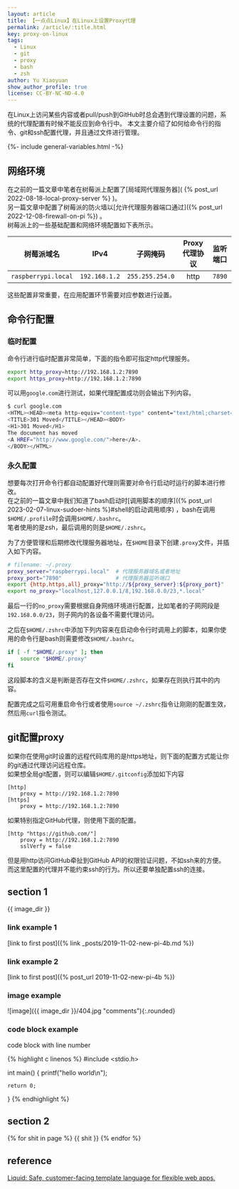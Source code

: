 ```yaml
---
layout: article
title: 【一点点Linux】在Linux上设置Proxy代理
permalink: /article/:title.html
key: proxy-on-linux
tags: 
  - Linux
  - git
  - proxy
  - bash
  - zsh
author: Yu Xiaoyuan
show_author_profile: true
license: CC-BY-NC-ND-4.0
---
```


<!-- abstract begin -->
在Linux上访问某些内容或者pull/push到GitHub时总会遇到代理设置的问题，系统的代理配置有时候不能反应到命令行中。
本文主要介绍了如何给命令行的指令、git和ssh配置代理，并且通过文件进行管理。
<!-- abstract end -->

<!--more-->

<!-- begin include -->
{%- include general-variables.html -%}
<!-- end include -->

<!-- begin private variable of Liquid -->

<!-- {%- increment equation-h2-1 -%} -->
<!-- end private variable of Liquid -->

## 网络环境

在之前的一篇文章中笔者在树莓派上配置了[局域网代理服务器]( {% post_url 2022-08-18-local-proxy-server %} )。  
另一篇文章中配置了树莓派的防火墙以[允许代理服务器端口通过]({% post_url 2022-12-08-firewall-on-pi %}) 。  
树莓派上的一些基础配置和网络环境配置如下表所示。

| 树莓派域名 | IPv4 | 子网掩码 | Proxy代理协议 | 监听端口 |
|:---:|:---:|:---:|:---:|:---:|
| `raspberrypi.local` | `192.168.1.2` | `255.255.254.0` | http | `7890` |

这些配置非常重要，在应用配置环节需要对应参数进行设置。

## 命令行配置

### 临时配置

命令行进行临时配置非常简单，下面的指令即可指定http代理服务。

```bash
export http_proxy=http://192.168.1.2:7890
export https_proxy=http://192.168.1.2:7890
```

可以用`google.com`进行测试，如果代理配置成功则会输出下列内容。

```bash
$ curl google.com
<HTML><HEAD><meta http-equiv="content-type" content="text/html;charset=utf-8">
<TITLE>301 Moved</TITLE></HEAD><BODY>
<H1>301 Moved</H1>
The document has moved
<A HREF="http://www.google.com/">here</A>.
</BODY></HTML>
```

### 永久配置

想要每次打开命令行都自动配置好代理则需要对命令行启动时运行的脚本进行修改。  
在之前的一篇文章中我们知道了bash启动时[调用脚本的顺序]({% post_url 2023-02-07-linux-sudoer-hints %}#shell的启动调用顺序) ，bash在调用`$HOME/.profile`时会调用`$HOME/.bashrc`。  
笔者使用的是zsh，最后调用的则是`$HOME/.zshrc`。

<!-- 考虑到不是所有用户都有管理员权限，这里就以修改用户层面设置为例。   -->
为了方便管理和后期修改代理服务器地址，在`$HOME`目录下创建`.proxy`文件，并插入如下内容。

```bash
# filename: ~/.proxy
proxy_server="raspberrypi.local"  # 代理服务器域名或者地址
proxy_port="7890"                 # 代理服务器监听端口
export {http,https,all}_proxy="http://${proxy_server}:${proxy_port}"
export no_proxy="localhost,127.0.0.1/8,192.168.0.0/23,*.local"
```

最后一行的`no_proxy`需要根据自身网络环境进行配置，比如笔者的子网网段是`192.168.0.0/23`，则子网内的各设备不需要代理访问。

之后在`$HOME/.zshrc`中添加下列内容来在启动命令行时调用上的脚本，如果你使用的命令行是bash则需要修改`$HOME/.bashrc`。

```bash
if [ -f "$HOME/.proxy" ]; then
    source "$HOME/.proxy"
fi
```

这段脚本的含义是判断是否存在文件`$HOME/.zshrc`，如果存在则执行其中的内容。

配置完成之后可用重启命令行或者使用`source ~/.zshrc`指令让刚刚的配置生效，然后用`curl`指令测试。

## git配置proxy

如果你在使用git时设置的远程代码库用的是https地址，则下面的配置方式能让你的git通过代理访问远程仓库。  
如果想全局git配置，则可以编辑`$HOME/.gitconfig`添加如下内容

```config
[http]
    proxy = http://192.168.1.2:7890
[https]
    proxy = http://192.168.1.2:7890
```

如果特别指定GitHub代理，则使用下面的配置。

```config
[http "https://github.com/"]
    proxy = http://192.168.1.2:7890
    sslVerfy = false
```

但是用http访问GitHub牵扯到GitHub API的权限验证问题，不如ssh来的方便。
而这里配置的代理并不能约束ssh的行为。所以还要单独配置ssh的连接。

## section 1

{{ image_dir }}

### link example 1

[link to first post]({% link _posts/2019-11-02-new-pi-4b.md %})

### link example 2

[link to first post]({% post_url 2019-11-02-new-pi-4b %})

### image example

![image]({{ image_dir }}/404.jpg "comments"){:.rounded}

### code block example

code block with line number

{% highlight c linenos %}
#include <stdio.h>

int main() {
    printf("hello world\n");

    return 0;
}
{% endhighlight %}

## section 2

{% for shit in page %}
{{ shit }}
{% endfor %}

## reference

[Liquid: Safe, customer-facing template language for flexible web apps.](https://shopify.github.io/liquid/)
